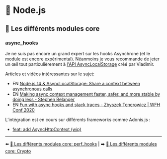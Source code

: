 # 🐢 Node.js

## 🌟 Les différents modules core

### async_hooks

Je ne suis pas encore un grand expert sur les hooks Asynchrone (et le module est encore expérimental). Néanmoins je vous recommande de jeter un œil tout particulièrement à [l'API AsyncLocalStorage](https://nodejs.org/api/async_hooks.html#async_hooks_class_asynclocalstorage) créé par Vladimir.

Articles et vidéos intéressantes sur le sujet:

- EN [Node.js 14 & AsyncLocalStorage: Share a context between asynchronous calls](https://blog.kuzzle.io/nodejs-14-asynclocalstorage-asynchronous-calls)
- EN [Making async context management faster, safer, and more stable by doing less - Stephen Belanger](https://www.youtube.com/watch?v=WIVO_CfQ5ek)
- EN [Fun with async hooks and stack traces - Zbyszek Tenerowicz | WFH Conf 2020](https://www.youtube.com/watch?v=M5SoPVMZz0I)

L’intégration est en cours sur différents frameworks comme Adonis.js :

- [feat: add AsyncHttpContext (wip)](https://github.com/adonisjs/http-server/pull/18)


---

⬅️ [🌟 Les différents modules core: perf_hooks](./14-perf_hooks.md) |
➡️ [🌟 Les différents modules core: Crypto](./16-crypto.md)
